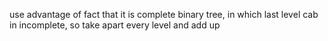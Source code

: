 use advantage of fact that it is complete binary tree, in which last level cab in incomplete, so take apart every level and add up